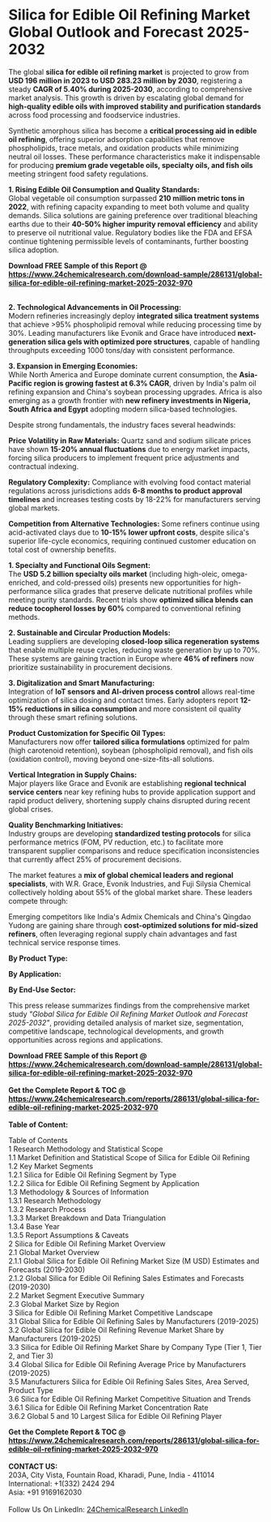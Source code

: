 <h1>Silica for Edible Oil Refining Market Global Outlook and Forecast 2025-2032</h1><p>The global <strong>silica for edible oil refining market</strong> is projected to grow from <strong>USD 196 million in 2023 to USD 283.23 million by 2030</strong>, registering a steady <strong>CAGR of 5.40% during 2025-2030</strong>, according to comprehensive market analysis. This growth is driven by escalating global demand for <strong>high-quality edible oils with improved stability and purification standards</strong> across food processing and foodservice industries.</p><p>Synthetic amorphous silica has become a <strong>critical processing aid in edible oil refining</strong>, offering superior adsorption capabilities that remove phospholipids, trace metals, and oxidation products while minimizing neutral oil losses. These performance characteristics make it indispensable for producing <strong>premium grade vegetable oils, specialty oils, and fish oils</strong> meeting stringent food safety regulations.</p><p><strong>1. Rising Edible Oil Consumption and Quality Standards:</strong><br>
Global vegetable oil consumption surpassed <strong>210 million metric tons in 2022</strong>, with refining capacity expanding to meet both volume and quality demands. Silica solutions are gaining preference over traditional bleaching earths due to their <strong>40-50% higher impurity removal efficiency</strong> and ability to preserve oil nutritional value. Regulatory bodies like the FDA and EFSA continue tightening permissible levels of contaminants, further boosting silica adoption.</p><div><b>Download FREE Sample of this Report @ 
            <a href="https://www.24chemicalresearch.com/download-sample/286131/global-silica-for-edible-oil-refining-market-2025-2032-970">
            https://www.24chemicalresearch.com/download-sample/286131/global-silica-for-edible-oil-refining-market-2025-2032-970</a></b></div><br><p><strong>2. Technological Advancements in Oil Processing:</strong><br>
Modern refineries increasingly deploy <strong>integrated silica treatment systems</strong> that achieve &gt;95% phospholipid removal while reducing processing time by 30%. Leading manufacturers like Evonik and Grace have introduced <strong>next-generation silica gels with optimized pore structures</strong>, capable of handling throughputs exceeding 1000 tons/day with consistent performance.</p><p><strong>3. Expansion in Emerging Economies:</strong><br>
While North America and Europe dominate current consumption, the <strong>Asia-Pacific region is growing fastest at 6.3% CAGR</strong>, driven by India's palm oil refining expansion and China's soybean processing upgrades. Africa is also emerging as a growth frontier with <strong>new refinery investments in Nigeria, South Africa and Egypt</strong> adopting modern silica-based technologies.</p><p>Despite strong fundamentals, the industry faces several headwinds:</p><p><strong>Price Volatility in Raw Materials:</strong> Quartz sand and sodium silicate prices have shown <strong>15-20% annual fluctuations</strong> due to energy market impacts, forcing silica producers to implement frequent price adjustments and contractual indexing.</p><p><strong>Regulatory Complexity:</strong> Compliance with evolving food contact material regulations across jurisdictions adds <strong>6-8 months to product approval timelines</strong> and increases testing costs by 18-22% for manufacturers serving global markets.</p><p><strong>Competition from Alternative Technologies:</strong> Some refiners continue using acid-activated clays due to <strong>10-15% lower upfront costs</strong>, despite silica's superior life-cycle economics, requiring continued customer education on total cost of ownership benefits.</p><p><strong>1. Specialty and Functional Oils Segment:</strong><br>
The <strong>USD 5.2 billion specialty oils market</strong> (including high-oleic, omega-enriched, and cold-pressed oils) presents new opportunities for high-performance silica grades that preserve delicate nutritional profiles while meeting purity standards. Recent trials show <strong>optimized silica blends can reduce tocopherol losses by 60%</strong> compared to conventional refining methods.</p><p><strong>2. Sustainable and Circular Production Models:</strong><br>
Leading suppliers are developing <strong>closed-loop silica regeneration systems</strong> that enable multiple reuse cycles, reducing waste generation by up to 70%. These systems are gaining traction in Europe where <strong>46% of refiners</strong> now prioritize sustainability in procurement decisions.</p><p><strong>3. Digitalization and Smart Manufacturing:</strong><br>
Integration of <strong>IoT sensors and AI-driven process control</strong> allows real-time optimization of silica dosing and contact times. Early adopters report <strong>12-15% reductions in silica consumption</strong> and more consistent oil quality through these smart refining solutions.</p><p><strong>Product Customization for Specific Oil Types:</strong><br>
    Manufacturers now offer <strong>tailored silica formulations</strong> optimized for palm (high carotenoid retention), soybean (phospholipid removal), and fish oils (oxidation control), moving beyond one-size-fits-all solutions.</p><p><strong>Vertical Integration in Supply Chains:</strong><br>
    Major players like Grace and Evonik are establishing <strong>regional technical service centers</strong> near key refining hubs to provide application support and rapid product delivery, shortening supply chains disrupted during recent global crises.</p><p><strong>Quality Benchmarking Initiatives:</strong><br>
    Industry groups are developing <strong>standardized testing protocols</strong> for silica performance metrics (FOM, PV reduction, etc.) to facilitate more transparent supplier comparisons and reduce specification inconsistencies that currently affect 25% of procurement decisions.</p><p>The market features a <strong>mix of global chemical leaders and regional specialists</strong>, with W.R. Grace, Evonik Industries, and Fuji Silysia Chemical collectively holding about 55% of the global market share. These leaders compete through:</p><p>Emerging competitors like India's Admix Chemicals and China's Qingdao Yudong are gaining share through <strong>cost-optimized solutions for mid-sized refiners</strong>, often leveraging regional supply chain advantages and fast technical service response times.</p><p><strong>By Product Type:</strong></p><p><strong>By Application:</strong></p><p><strong>By End-Use Sector:</strong></p><p>This press release summarizes findings from the comprehensive market study <em>"Global Silica for Edible Oil Refining Market Outlook and Forecast 2025-2032"</em>, providing detailed analysis of market size, segmentation, competitive landscape, technological developments, and growth opportunities across regions and applications.</p><div><b>Download FREE Sample of this Report @ 
            <a href="https://www.24chemicalresearch.com/download-sample/286131/global-silica-for-edible-oil-refining-market-2025-2032-970">
            https://www.24chemicalresearch.com/download-sample/286131/global-silica-for-edible-oil-refining-market-2025-2032-970</a></b></div><br><div><b>Get the Complete Report & TOC @ 
            <a href="https://www.24chemicalresearch.com/reports/286131/global-silica-for-edible-oil-refining-market-2025-2032-970">
            https://www.24chemicalresearch.com/reports/286131/global-silica-for-edible-oil-refining-market-2025-2032-970</a></b></div><br>
            <b>Table of Content:</b><p>Table of Contents<br />
1 Research Methodology and Statistical Scope<br />
1.1 Market Definition and Statistical Scope of Silica for Edible Oil Refining<br />
1.2 Key Market Segments<br />
1.2.1 Silica for Edible Oil Refining Segment by Type<br />
1.2.2 Silica for Edible Oil Refining Segment by Application<br />
1.3 Methodology & Sources of Information<br />
1.3.1 Research Methodology<br />
1.3.2 Research Process<br />
1.3.3 Market Breakdown and Data Triangulation<br />
1.3.4 Base Year<br />
1.3.5 Report Assumptions & Caveats<br />
2 Silica for Edible Oil Refining Market Overview<br />
2.1 Global Market Overview<br />
2.1.1 Global Silica for Edible Oil Refining Market Size (M USD) Estimates and Forecasts (2019-2030)<br />
2.1.2 Global Silica for Edible Oil Refining Sales Estimates and Forecasts (2019-2030)<br />
2.2 Market Segment Executive Summary<br />
2.3 Global Market Size by Region<br />
3 Silica for Edible Oil Refining Market Competitive Landscape<br />
3.1 Global Silica for Edible Oil Refining Sales by Manufacturers (2019-2025)<br />
3.2 Global Silica for Edible Oil Refining Revenue Market Share by Manufacturers (2019-2025)<br />
3.3 Silica for Edible Oil Refining Market Share by Company Type (Tier 1, Tier 2, and Tier 3)<br />
3.4 Global Silica for Edible Oil Refining Average Price by Manufacturers (2019-2025)<br />
3.5 Manufacturers Silica for Edible Oil Refining Sales Sites, Area Served, Product Type<br />
3.6 Silica for Edible Oil Refining Market Competitive Situation and Trends<br />
3.6.1 Silica for Edible Oil Refining Market Concentration Rate<br />
3.6.2 Global 5 and 10 Largest Silica for Edible Oil Refining Player</p><div><b>Get the Complete Report & TOC @ 
            <a href="https://www.24chemicalresearch.com/reports/286131/global-silica-for-edible-oil-refining-market-2025-2032-970">
            https://www.24chemicalresearch.com/reports/286131/global-silica-for-edible-oil-refining-market-2025-2032-970</a></b></div><br><b>CONTACT US:</b><br>
            203A, City Vista, Fountain Road, Kharadi, Pune, India - 411014<br>
            International: +1(332) 2424 294<br>
            Asia: +91 9169162030 <br><br>
            Follow Us On LinkedIn: <a href="https://www.linkedin.com/company/24chemicalresearch/">24ChemicalResearch LinkedIn</a>